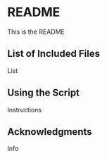 # README

This is the README 

## List of Included Files

List

## Using the Script

Instructions

## Acknowledgments

Info
